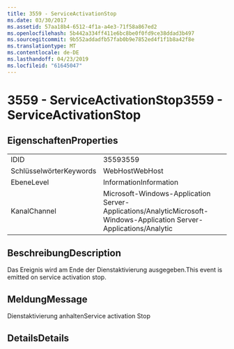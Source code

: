 ```yaml
---
title: 3559 - ServiceActivationStop
ms.date: 03/30/2017
ms.assetid: 57aa18b4-6512-4f1a-a4e3-71f58a867ed2
ms.openlocfilehash: 5b442a334ff411e6bc8be0f0fd9ce38ddad3b497
ms.sourcegitcommit: 9b552addadfb57fab0b9e7852ed4f1f1b8a42f8e
ms.translationtype: MT
ms.contentlocale: de-DE
ms.lasthandoff: 04/23/2019
ms.locfileid: "61645047"
---
```

# <a name="3559---serviceactivationstop"></a><span data-ttu-id="6db4f-102">3559 - ServiceActivationStop</span><span class="sxs-lookup"><span data-stu-id="6db4f-102">3559 - ServiceActivationStop</span></span>
## <a name="properties"></a><span data-ttu-id="6db4f-103">Eigenschaften</span><span class="sxs-lookup"><span data-stu-id="6db4f-103">Properties</span></span>  
  
|||  
|-|-|  
|<span data-ttu-id="6db4f-104">ID</span><span class="sxs-lookup"><span data-stu-id="6db4f-104">ID</span></span>|<span data-ttu-id="6db4f-105">3559</span><span class="sxs-lookup"><span data-stu-id="6db4f-105">3559</span></span>|  
|<span data-ttu-id="6db4f-106">Schlüsselwörter</span><span class="sxs-lookup"><span data-stu-id="6db4f-106">Keywords</span></span>|<span data-ttu-id="6db4f-107">WebHost</span><span class="sxs-lookup"><span data-stu-id="6db4f-107">WebHost</span></span>|  
|<span data-ttu-id="6db4f-108">Ebene</span><span class="sxs-lookup"><span data-stu-id="6db4f-108">Level</span></span>|<span data-ttu-id="6db4f-109">Information</span><span class="sxs-lookup"><span data-stu-id="6db4f-109">Information</span></span>|  
|<span data-ttu-id="6db4f-110">Kanal</span><span class="sxs-lookup"><span data-stu-id="6db4f-110">Channel</span></span>|<span data-ttu-id="6db4f-111">Microsoft-Windows-Application Server-Applications/Analytic</span><span class="sxs-lookup"><span data-stu-id="6db4f-111">Microsoft-Windows-Application Server-Applications/Analytic</span></span>|  
  
## <a name="description"></a><span data-ttu-id="6db4f-112">Beschreibung</span><span class="sxs-lookup"><span data-stu-id="6db4f-112">Description</span></span>  
 <span data-ttu-id="6db4f-113">Das Ereignis wird am Ende der Dienstaktivierung ausgegeben.</span><span class="sxs-lookup"><span data-stu-id="6db4f-113">This event is emitted on service activation stop.</span></span>  
  
## <a name="message"></a><span data-ttu-id="6db4f-114">Meldung</span><span class="sxs-lookup"><span data-stu-id="6db4f-114">Message</span></span>  
 <span data-ttu-id="6db4f-115">Dienstaktivierung anhalten</span><span class="sxs-lookup"><span data-stu-id="6db4f-115">Service activation Stop</span></span>  
  
## <a name="details"></a><span data-ttu-id="6db4f-116">Details</span><span class="sxs-lookup"><span data-stu-id="6db4f-116">Details</span></span>
